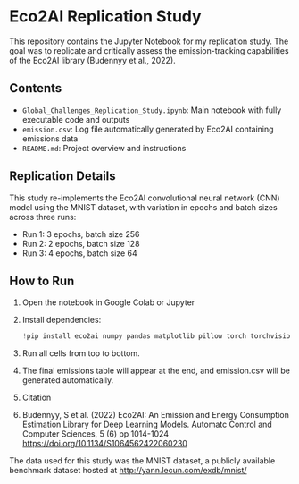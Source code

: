 # Eco2AI Replication Study

This repository contains the Jupyter Notebook for my replication study. The goal was to replicate and critically assess the emission-tracking capabilities of the Eco2AI library (Budennyy et al., 2022).

## Contents

- `Global_Challenges_Replication_Study.ipynb`: Main notebook with fully executable code and outputs
- `emission.csv`: Log file automatically generated by Eco2AI containing emissions data
- `README.md`: Project overview and instructions

## Replication Details

This study re-implements the Eco2AI convolutional neural network (CNN) model using the MNIST dataset, with variation in epochs and batch sizes across three runs:
- Run 1: 3 epochs, batch size 256  
- Run 2: 2 epochs, batch size 128  
- Run 3: 4 epochs, batch size 64

## How to Run

1. Open the notebook in Google Colab or Jupyter
2. Install dependencies:
   ```python
   !pip install eco2ai numpy pandas matplotlib pillow torch torchvision
3. Run all cells from top to bottom.
4. The final emissions table will appear at the end, and emission.csv will be generated automatically.

5. Citation
6. Budennyy, S et al. (2022) Eco2AI: An Emission and Energy Consumption Estimation Library for Deep Learning Models. Automatc Control and Computer Sciences, 5 (6) pp 1014-1024 https://doi.org/10.1134/S1064562422060230
   
The data used for this study was the MNIST dataset, a publicly available benchmark dataset hosted at http://yann.lecun.com/exdb/mnist/
